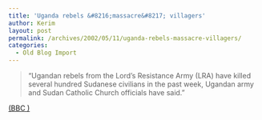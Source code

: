 ```yaml
---
title: 'Uganda rebels &#8216;massacre&#8217; villagers'
author: Kerim
layout: post
permalink: /archives/2002/05/11/uganda-rebels-massacre-villagers/
categories:
  - Old Blog Import
---
```


>   &#8220;Ugandan rebels from the Lord&#8217;s Resistance Army (LRA) have killed several hundred Sudanese civilians in the past week, Ugandan army and Sudan Catholic Church officials have said.&#8221;


<a href="http://news.bbc.co.uk/hi/english/world/africa/newsid_1981000/1981951.stm" onclick="_gaq.push(['_trackEvent', 'outbound-article', 'http://news.bbc.co.uk/hi/english/world/africa/newsid_1981000/1981951.stm', '(BBC )']);" >(BBC )</a>

